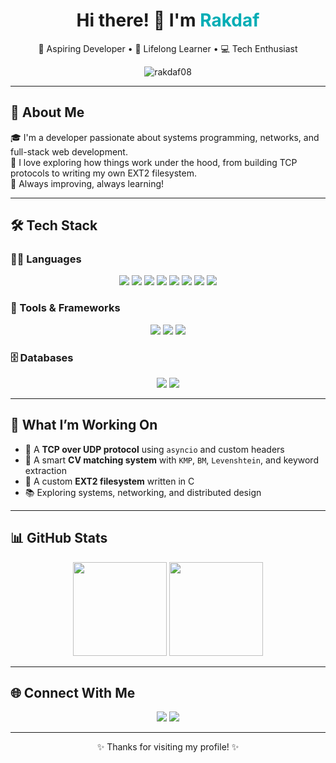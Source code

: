 <h1 align="center">Hi there! 👋 I'm <span style="color:#00ADB5">Rakdaf</span></h1>
<p align="center">
  🚀 Aspiring Developer • 🧠 Lifelong Learner • 💻 Tech Enthusiast
</p>

<p align="center">
  <img src="https://komarev.com/ghpvc/?username=rakdaf08&label=Profile%20views&color=0e75b6&style=flat" alt="rakdaf08" />
</p>

---

## 🚀 About Me

🎓 I'm a developer passionate about systems programming, networks, and full-stack web development.  
🧪 I love exploring how things work under the hood, from building TCP protocols to writing my own EXT2 filesystem.  
🧠 Always improving, always learning!

---

## 🛠️ Tech Stack

### 👨‍💻 Languages
<p align="center">
  <img src="https://img.shields.io/badge/Python-3776AB?style=flat&logo=python&logoColor=white"/>
  <img src="https://img.shields.io/badge/Java-007396?style=flat&logo=java&logoColor=white"/>
  <img src="https://img.shields.io/badge/C-00599C?style=flat&logo=c&logoColor=white"/>
  <img src="https://img.shields.io/badge/C++-00599C?style=flat&logo=c%2B%2B&logoColor=white"/>
  <img src="https://img.shields.io/badge/C%23-239120?style=flat&logo=c-sharp&logoColor=white"/>
  <img src="https://img.shields.io/badge/Go-00ADD8?style=flat&logo=go&logoColor=white"/>
  <img src="https://img.shields.io/badge/JavaScript-F7DF1E?style=flat&logo=javascript&logoColor=black"/>
  <img src="https://img.shields.io/badge/TypeScript-3178C6?style=flat&logo=typescript&logoColor=white"/>
</p>

### 🧰 Tools & Frameworks
<p align="center">
  <img src="https://img.shields.io/badge/Next.js-000000?style=flat&logo=next.js&logoColor=white"/>
  <img src="https://img.shields.io/badge/Docker-2496ED?style=flat&logo=docker&logoColor=white"/>
  <img src="https://img.shields.io/badge/Linux-FCC624?style=flat&logo=linux&logoColor=black"/>
</p>

### 🗄️ Databases
<p align="center">
  <img src="https://img.shields.io/badge/MySQL-4479A1?style=flat&logo=mysql&logoColor=white"/>
  <img src="https://img.shields.io/badge/MariaDB-003545?style=flat&logo=mariadb&logoColor=white"/>
</p>

---

## 💼 What I’m Working On

- 🔧 A **TCP over UDP protocol** using `asyncio` and custom headers
- 🧠 A smart **CV matching system** with `KMP`, `BM`, `Levenshtein`, and keyword extraction
- 📁 A custom **EXT2 filesystem** written in C
- 📚 Exploring systems, networking, and distributed design

---

## 📊 GitHub Stats

<p align="center">
  <img src="https://github-readme-stats.vercel.app/api?username=rakdaf08&show_icons=true&theme=tokyonight" height="150"/>
  <img src="https://github-readme-stats.vercel.app/api/top-langs/?username=rakdaf08&layout=compact&theme=tokyonight" height="150"/>
</p>

---

## 🌐 Connect With Me

<p align="center">
  <a href="mailto:raka.daffa2005@gmail.com"><img src="https://img.shields.io/badge/Gmail-D14836?style=flat&logo=gmail&logoColor=white"/></a>
  <a href="https://www.linkedin.com/in/rakadaffa/"><img src="https://img.shields.io/badge/LinkedIn-0077B5?style=flat&logo=linkedin&logoColor=white"/></a>
</p>

---

<p align="center">✨ Thanks for visiting my profile! ✨</p>
